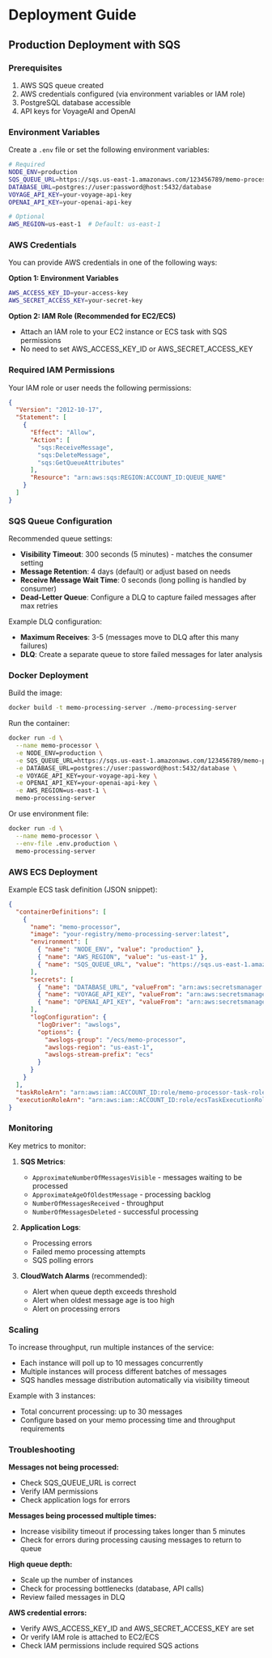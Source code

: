 # Deployment Guide

## Production Deployment with SQS

### Prerequisites

1. AWS SQS queue created
2. AWS credentials configured (via environment variables or IAM role)
3. PostgreSQL database accessible
4. API keys for VoyageAI and OpenAI

### Environment Variables

Create a `.env` file or set the following environment variables:

```bash
# Required
NODE_ENV=production
SQS_QUEUE_URL=https://sqs.us-east-1.amazonaws.com/123456789/memo-processing-queue
DATABASE_URL=postgres://user:password@host:5432/database
VOYAGE_API_KEY=your-voyage-api-key
OPENAI_API_KEY=your-openai-api-key

# Optional
AWS_REGION=us-east-1  # Default: us-east-1
```

### AWS Credentials

You can provide AWS credentials in one of the following ways:

**Option 1: Environment Variables**
```bash
AWS_ACCESS_KEY_ID=your-access-key
AWS_SECRET_ACCESS_KEY=your-secret-key
```

**Option 2: IAM Role (Recommended for EC2/ECS)**
- Attach an IAM role to your EC2 instance or ECS task with SQS permissions
- No need to set AWS_ACCESS_KEY_ID or AWS_SECRET_ACCESS_KEY

### Required IAM Permissions

Your IAM role or user needs the following permissions:

```json
{
  "Version": "2012-10-17",
  "Statement": [
    {
      "Effect": "Allow",
      "Action": [
        "sqs:ReceiveMessage",
        "sqs:DeleteMessage",
        "sqs:GetQueueAttributes"
      ],
      "Resource": "arn:aws:sqs:REGION:ACCOUNT_ID:QUEUE_NAME"
    }
  ]
}
```

### SQS Queue Configuration

Recommended queue settings:

- **Visibility Timeout**: 300 seconds (5 minutes) - matches the consumer setting
- **Message Retention**: 4 days (default) or adjust based on needs
- **Receive Message Wait Time**: 0 seconds (long polling is handled by consumer)
- **Dead-Letter Queue**: Configure a DLQ to capture failed messages after max retries

Example DLQ configuration:
- **Maximum Receives**: 3-5 (messages move to DLQ after this many failures)
- **DLQ**: Create a separate queue to store failed messages for later analysis

### Docker Deployment

Build the image:

```bash
docker build -t memo-processing-server ./memo-processing-server
```

Run the container:

```bash
docker run -d \
  --name memo-processor \
  -e NODE_ENV=production \
  -e SQS_QUEUE_URL=https://sqs.us-east-1.amazonaws.com/123456789/memo-processing-queue \
  -e DATABASE_URL=postgres://user:password@host:5432/database \
  -e VOYAGE_API_KEY=your-voyage-api-key \
  -e OPENAI_API_KEY=your-openai-api-key \
  -e AWS_REGION=us-east-1 \
  memo-processing-server
```

Or use environment file:

```bash
docker run -d \
  --name memo-processor \
  --env-file .env.production \
  memo-processing-server
```

### AWS ECS Deployment

Example ECS task definition (JSON snippet):

```json
{
  "containerDefinitions": [
    {
      "name": "memo-processor",
      "image": "your-registry/memo-processing-server:latest",
      "environment": [
        { "name": "NODE_ENV", "value": "production" },
        { "name": "AWS_REGION", "value": "us-east-1" },
        { "name": "SQS_QUEUE_URL", "value": "https://sqs.us-east-1.amazonaws.com/123456789/memo-processing-queue" }
      ],
      "secrets": [
        { "name": "DATABASE_URL", "valueFrom": "arn:aws:secretsmanager:..." },
        { "name": "VOYAGE_API_KEY", "valueFrom": "arn:aws:secretsmanager:..." },
        { "name": "OPENAI_API_KEY", "valueFrom": "arn:aws:secretsmanager:..." }
      ],
      "logConfiguration": {
        "logDriver": "awslogs",
        "options": {
          "awslogs-group": "/ecs/memo-processor",
          "awslogs-region": "us-east-1",
          "awslogs-stream-prefix": "ecs"
        }
      }
    }
  ],
  "taskRoleArn": "arn:aws:iam::ACCOUNT_ID:role/memo-processor-task-role",
  "executionRoleArn": "arn:aws:iam::ACCOUNT_ID:role/ecsTaskExecutionRole"
}
```

### Monitoring

Key metrics to monitor:

1. **SQS Metrics**:
   - `ApproximateNumberOfMessagesVisible` - messages waiting to be processed
   - `ApproximateAgeOfOldestMessage` - processing backlog
   - `NumberOfMessagesReceived` - throughput
   - `NumberOfMessagesDeleted` - successful processing

2. **Application Logs**:
   - Processing errors
   - Failed memo processing attempts
   - SQS polling errors

3. **CloudWatch Alarms** (recommended):
   - Alert when queue depth exceeds threshold
   - Alert when oldest message age is too high
   - Alert on processing errors

### Scaling

To increase throughput, run multiple instances of the service:

- Each instance will poll up to 10 messages concurrently
- Multiple instances will process different batches of messages
- SQS handles message distribution automatically via visibility timeout

Example with 3 instances:
- Total concurrent processing: up to 30 messages
- Configure based on your memo processing time and throughput requirements

### Troubleshooting

**Messages not being processed:**
- Check SQS_QUEUE_URL is correct
- Verify IAM permissions
- Check application logs for errors

**Messages being processed multiple times:**
- Increase visibility timeout if processing takes longer than 5 minutes
- Check for errors during processing causing messages to return to queue

**High queue depth:**
- Scale up the number of instances
- Check for processing bottlenecks (database, API calls)
- Review failed messages in DLQ

**AWS credential errors:**
- Verify AWS_ACCESS_KEY_ID and AWS_SECRET_ACCESS_KEY are set
- Or verify IAM role is attached to EC2/ECS
- Check IAM permissions include required SQS actions

